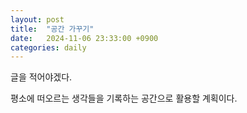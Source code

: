 ```yaml
---
layout: post
title:  "공간 가꾸기"
date:   2024-11-06 23:33:00 +0900
categories: daily
---
```

글을 적어야겠다.

평소에 떠오르는 생각들을 기록하는 공간으로 활용할 계획이다.